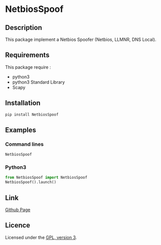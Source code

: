 # NetbiosSpoof

## Description
This package implement a Netbios Spoofer (Netbios, LLMNR, DNS Local).

## Requirements
This package require :
 - python3
 - python3 Standard Library
 - Scapy

## Installation
```bash
pip install NetbiosSpoof
```

## Examples

### Command lines
```bash
NetbiosSpoof
```

### Python3
```python
from NetbiosSpoof import NetbiosSpoof
NetbiosSpoof().launch()
```

## Link
[Github Page](https://github.com/mauricelambert/NetbiosSpoof)

## Licence
Licensed under the [GPL, version 3](https://www.gnu.org/licenses/).